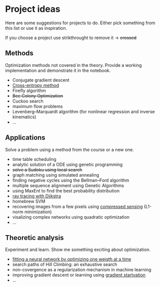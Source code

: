 # Project ideas

Here are some suggestions for projects to do. Either pick something from this list or use it as inspiration.

If you choose a project use strikthrought to remove it -> ~~crossed~~

## Methods

Optimization methods not covered in the theory. Provide a working implementation and demonstrate it in the notebook.

- Conjugate gradient descent
- [Cross-entropy method](https://en.wikipedia.org/wiki/Cross-Entropy_Method)
- Firefly algorithm
- ~~Bee Colony Optimization~~
- Cuckoo search
- maximum flow problems
- Levenberg–Marquardt algorithm (for nonlinear regression and inverse kinematics)
- ...

## Applications

Solve a problem using a method from the course or a new one.

- time table scheduling
- analytic solution of a ODE using genetic programming
- ~~solve a Sudoku using local search~~
- graph matching using simulated annealing
- finding negative cycles using the Bellman–Ford algorithm
- multiple sequence alignment using Genetic Algorithms
- using MaxEnt to find the best probability distribution
- [ray tracing with Dijkstra](https://blog.evjang.com/2018/08/dijkstras.html)
- homebrew SVM
- recovering images from a few pixels using [compressed sensing](https://www.youtube.com/watch?v=SbU1pahbbkc) (L1-norm minimization)
- visalizing complex networks using quadratic optimization
- ...

## Theoretic analysis

Experiment and learn. Show me something exciting about optimization.

- [fitting a neural network by optimizing one weigth at a time](http://arxiv.org/abs/2005.05955)
- search paths of Hill Climbing: an exhaustive search
- non-covergence as a regularization mechanism in machine learning
- improving gradient descent or learning using [gradient startvation](https://mohammadpz.github.io/GradientStarvation.html)
- ...
